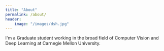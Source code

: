 ```yaml
---
title: "About"
permalink: /about/
header:
    image: "/images/dsh.jpg"
---
```


I'm a Graduate student working in the broad field of Computer Vision and Deep Learning at Carnegie Mellon University.